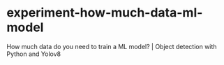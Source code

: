 # experiment-how-much-data-ml-model
How much data do you need to train a ML model? | Object detection with Python and Yolov8
